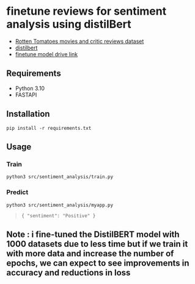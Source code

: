 # finetune reviews for sentiment analysis using distilBert

- [Rotten Tomatoes movies and critic reviews dataset](https://www.kaggle.com/datasets/stefanoleone992/rotten-tomatoes-movies-and-critic-reviews-dataset)
- [distilbert](https://huggingface.co/docs/transformers/model_doc/distilbert)
- [finetune model drive link](https://drive.google.com/drive/folders/17WU-DDKYcn4ACJVzDJMwdGrbUKaFJLXC?usp=sharing)

## Requirements

- Python 3.10
- FASTAPI

## Installation

`pip install -r requirements.txt`

## Usage

### Train

`python3 src/sentiment_analysis/train.py`

### Predict

`python3 src/sentiment_analysis/myapp.py`

> `{
    "sentiment": "Positive"
}`


## Note : i fine-tuned the DistilBERT model with 1000 datasets due to less time but if we train it with more data and increase the number of epochs, we can expect to see improvements in accuracy and reductions in loss